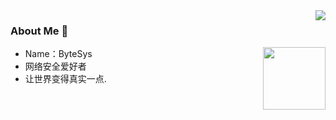 <img align="right" src="https://github-readme-stats.vercel.app/api?username=bytesys&show_icons=true&icon_color=CE1D2D&text_color=718096&bg_color=ffffff&hide_title=true" />

### About Me 👋

<img align='right' src="https://profile-counter.glitch.me/bytesys/count.svg" width="100">

- Name：ByteSys
- 网络安全爱好者
- 让世界变得真实一点.
